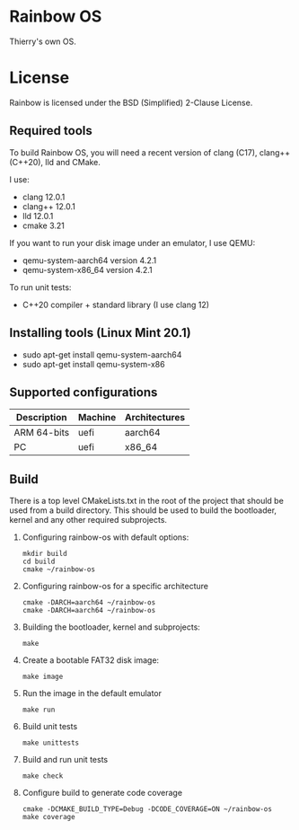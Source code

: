 Rainbow OS
==========

Thierry's own OS.


License
=======

Rainbow is licensed under the BSD (Simplified) 2-Clause License.


Required tools
--------------

To build Rainbow OS, you will need a recent version of clang (C17), clang++ (C++20), lld and CMake.

I use:

* clang 12.0.1
* clang++ 12.0.1
* lld 12.0.1
* cmake 3.21


If you want to run your disk image under an emulator, I use QEMU:

* qemu-system-aarch64 version 4.2.1
* qemu-system-x86_64 version 4.2.1

To run unit tests:

* C++20 compiler + standard library (I use clang 12)


Installing tools (Linux Mint 20.1)
----------------------------------

* sudo apt-get install qemu-system-aarch64
* sudo apt-get install qemu-system-x86


Supported configurations
------------------------

| Description | Machine | Architectures |
|-------------|---------|---------------|
| ARM 64-bits | uefi    |   aarch64     |
| PC          | uefi    |   x86_64      |



Build
-----

There is a top level CMakeLists.txt in the root of the project that should be used from a build directory.
This should be used to build the bootloader, kernel and any other required subprojects.

1) Configuring rainbow-os with default options:

    ```
    mkdir build
    cd build
    cmake ~/rainbow-os
    ```

2) Configuring rainbow-os for a specific architecture

    ```
    cmake -DARCH=aarch64 ~/rainbow-os
    cmake -DARCH=aarch64 ~/rainbow-os
    ```

3) Building the bootloader, kernel and subprojects:

    ```
    make
    ```

4) Create a bootable FAT32 disk image:

    ```
    make image
    ```

5) Run the image in the default emulator

    ```
    make run
    ```

6) Build unit tests
    ```
    make unittests
    ```

6) Build and run unit tests

    ```
    make check
    ```

7) Configure build to generate code coverage
    ```
    cmake -DCMAKE_BUILD_TYPE=Debug -DCODE_COVERAGE=ON ~/rainbow-os
    make coverage
    ```
